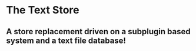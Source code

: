# The Text Store
## A store replacement driven on a subplugin based system and a text file database!

